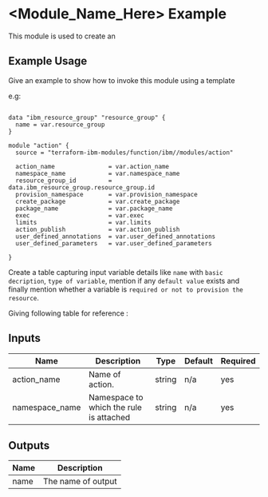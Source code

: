 # <Module_Name_Here> Example

This module is used to create an <define the purpose of module>

## Example Usage

Give an example to show how to invoke this module using a template

e.g:

```

data "ibm_resource_group" "resource_group" {
  name = var.resource_group
}

module "action" {
  source = "terraform-ibm-modules/function/ibm//modules/action"

  action_name               = var.action_name
  namespace_name            = var.namespace_name
  resource_group_id         = data.ibm_resource_group.resource_group.id
  provision_namespace       = var.provision_namespace
  create_package            = var.create_package
  package_name              = var.package_name
  exec                      = var.exec
  limits                    = var.limits
  action_publish            = var.action_publish
  user_defined_annotations  = var.user_defined_annotations
  user_defined_parameters   = var.user_defined_parameters

}
```

Create a table capturing input variable details like `name` with `basic decription`, `type of variable`, mention if any `default value` exists and finally mention whether a variable is `required or not to provision the resource`.

Giving following table for reference :

<!-- BEGINNING OF PRE-COMMIT-TERRAFORM DOCS HOOK -->

## Inputs

| Name                              | Description                                           | Type   | Default | Required |
|-----------------------------------|-------------------------------------------------------|--------|---------|----------|
| action_name                       | Name of action.                                       | string | n/a     | yes      |
| namespace_name                    | Namespace to which the rule is attached               | string | n/a     | yes      |

## Outputs

| Name | Description        |
|------|--------------------|
| name | The name of output |

<!-- END OF PRE-COMMIT-TERRAFORM DOCS HOOK -->
